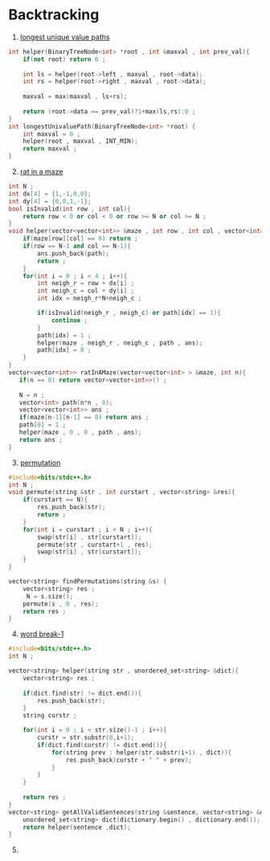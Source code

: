# Backtracking 

1. [longest unique value paths](https://www.codingninjas.com/codestudio/problems/longest-univalue-path_985291?leftPanelTab=0)
```cpp
int helper(BinaryTreeNode<int> *root , int &maxval , int prev_val){
    if(not root) return 0 ;
    
    int ls = helper(root->left , maxval , root->data);
    int rs = helper(root->right , maxval , root->data);
    
    maxval = max(maxval , ls+rs);
    
    return (root->data == prev_val)?1+max(ls,rs):0 ;
}
int longestUnivaluePath(BinaryTreeNode<int> *root) {
    int maxval = 0 ;
    helper(root , maxval , INT_MIN);
    return maxval ;
}
```

2. [rat in a maze](https://www.codingninjas.com/codestudio/problems/rat-in-a-maze-all-paths_758966?leftPanelTab=0)
```cpp
int N ;
int dx[4] = {1,-1,0,0};
int dy[4] = {0,0,1,-1};
bool isInvalid(int row , int col){
    return row < 0 or col < 0 or row >= N or col >= N ;
}
void helper(vector<vector<int>> &maze , int row , int col , vector<int> &path ,vector<vector<int>> &ans){
    if(maze[row][col] == 0) return ;
    if(row == N-1 and col == N-1){
        ans.push_back(path);
        return ;
    }    
    for(int i = 0 ; i < 4 ; i++){
        int neigh_r = row + dx[i] ;
        int neigh_c = col + dy[i] ;
        int idx = neigh_r*N+neigh_c ;

        if(isInvalid(neigh_r , neigh_c) or path[idx] == 1){
            continue ;
        }
        path[idx] = 1 ;
        helper(maze , neigh_r , neigh_c , path , ans);
        path[idx] = 0 ;
    }
}
vector<vector<int>> ratInAMaze(vector<vector<int> > &maze, int n){
   if(n == 0) return vector<vector<int>>() ;
    
   N = n ;
   vector<int> path(n*n , 0);
   vector<vector<int>> ans ;
   if(maze[n-1][n-1] == 0) return ans ;
   path[0] = 1 ;
   helper(maze , 0 , 0 , path , ans);    
   return ans ;
}
```

3. [permutation](https://www.codingninjas.com/codestudio/problems/print-permutations-string_758958?leftPanelTab=1)
```cpp
#include<bits/stdc++.h>
int N ;
void permute(string &str , int curstart , vector<string> &res){
    if(curstart == N){
        res.push_back(str);
        return ;
    }
    for(int i = curstart ; i < N ; i++){
        swap(str[i] , str[curstart]);
        permute(str , curstart+1 , res);        
        swap(str[i] , str[curstart]);
    }
}

vector<string> findPermutations(string &s) {
    vector<string> res ;
     N = s.size();
    permute(s , 0 , res);
    return res ;
}
```

4. [word break-1](https://www.codingninjas.com/codestudio/problems/word-break-1_758963?leftPanelTab=0)
```cpp
#include<bits/stdc++.h>
int N ;

vector<string> helper(string str , unordered_set<string> &dict){
    vector<string> res ;
    
    if(dict.find(str) != dict.end()){
        res.push_back(str);    
    }
    string curstr ;     

    for(int i = 0 ; i < str.size()-1 ; i++){
        curstr = str.substr(0,i+1);
        if(dict.find(curstr) != dict.end()){
            for(string prev : helper(str.substr(i+1) , dict)){
                res.push_back(curstr + " " + prev);
            }
        }
    }
    
    return res ;
}
vector<string> getAllValidSentences(string &sentence, vector<string> &dictionary){
    unordered_set<string> dict(dictionary.begin() , dictionary.end());
    return helper(sentence ,dict);
}
```

5. 
